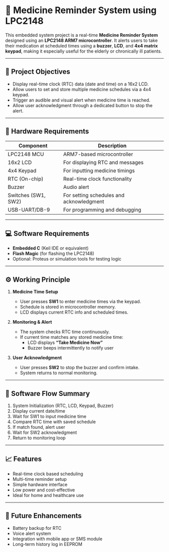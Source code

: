 # 💊 Medicine Reminder System using LPC2148

This embedded system project is a real-time **Medicine Reminder System** designed using an **LPC2148 ARM7 microcontroller**. It alerts users to take their medication at scheduled times using a **buzzer**, **LCD**, and **4x4 matrix keypad**, making it especially useful for the elderly or chronically ill patients.

---

## 🎯 Project Objectives

- Display real-time clock (RTC) data (date and time) on a 16x2 LCD.
- Allow users to set and store multiple medicine schedules via a 4x4 keypad.
- Trigger an audible and visual alert when medicine time is reached.
- Allow user acknowledgment through a dedicated button to stop the alert.

---

## 🔧 Hardware Requirements

| Component         | Description                      |
|------------------|----------------------------------|
| LPC2148 MCU      | ARM7-based microcontroller       |
| 16x2 LCD         | For displaying RTC and messages  |
| 4x4 Keypad       | For inputting medicine timings   |
| RTC (On-chip)    | Real-time clock functionality    |
| Buzzer           | Audio alert                      |
| Switches (SW1, SW2) | For setting schedules and acknowledgment |
| USB-UART/DB-9    | For programming and debugging    |

---

## 💻 Software Requirements

- **Embedded C** (Keil IDE or equivalent)
- **Flash Magic** (for flashing the LPC2148)
- Optional: Proteus or simulation tools for testing logic

---

## ⚙️ Working Principle

1. **Medicine Time Setup**  
   - User presses **SW1** to enter medicine times via the keypad.  
   - Schedule is stored in microcontroller memory.  
   - LCD displays current RTC info and scheduled times.

2. **Monitoring & Alert**  
   - The system checks RTC time continuously.  
   - If current time matches any stored medicine time:  
     - LCD displays **“Take Medicine Now”**  
     - Buzzer beeps intermittently to notify user

3. **User Acknowledgment**  
   - User presses **SW2** to stop the buzzer and confirm intake.  
   - System returns to normal monitoring.

---

## 📑 Software Flow Summary

1. System Initialization (RTC, LCD, Keypad, Buzzer)  
2. Display current date/time  
3. Wait for SW1 to input medicine time  
4. Compare RTC time with saved schedule  
5. If match found, alert user  
6. Wait for SW2 acknowledgment  
7. Return to monitoring loop

---

## 📈 Features

- Real-time clock based scheduling  
- Multi-time reminder setup  
- Simple hardware interface  
- Low power and cost-effective  
- Ideal for home and healthcare use

---

## 🔮 Future Enhancements

- Battery backup for RTC  
- Voice alert system  
- Integration with mobile app or SMS module  
- Long-term history log in EEPROM
